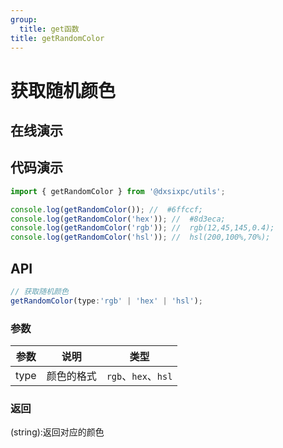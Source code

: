 ```yaml
---
group:
  title: get函数
title: getRandomColor
---
```


# 获取随机颜色

## 在线演示

<code src="./getRandomColor"></code>

## 代码演示

```js
import { getRandomColor } from '@dxsixpc/utils';

console.log(getRandomColor()); //  #6ffccf;
console.log(getRandomColor('hex')); //  #8d3eca;
console.log(getRandomColor('rgb')); //  rgb(12,45,145,0.4);
console.log(getRandomColor('hsl')); //  hsl(200,100%,70%);
```

## API

```typescript
// 获取随机颜色
getRandomColor(type:'rgb' | 'hex' | 'hsl');
```

### 参数

| 参数 | 说明       | 类型                |
| ---- | ---------- | ------------------- |
| type | 颜色的格式 | `rgb`、`hex`、`hsl` |

### 返回

(string):返回对应的颜色
